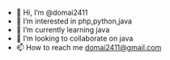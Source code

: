 - 👋 Hi, I’m @domai2411
- 👀 I’m interested in php,python,java
- 🌱 I’m currently learning java
- 💞️ I’m looking to collaborate on java
- 📫 How to reach me domai2411@gmail.com

<!---
domai2411/domai2411 is a ✨ special ✨ repository because its `README.md` (this file) appears on your GitHub profile.
You can click the Preview link to take a look at your changes.
--->
